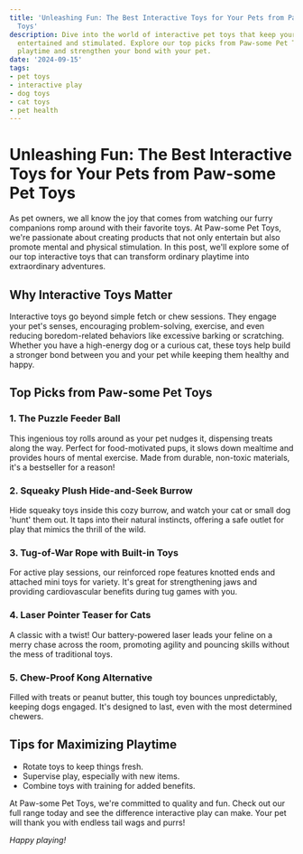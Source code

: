 ```yaml
---
title: 'Unleashing Fun: The Best Interactive Toys for Your Pets from Paw-some Pet
  Toys'
description: Dive into the world of interactive pet toys that keep your furry friends
  entertained and stimulated. Explore our top picks from Paw-some Pet Toys to enhance
  playtime and strengthen your bond with your pet.
date: '2024-09-15'
tags:
- pet toys
- interactive play
- dog toys
- cat toys
- pet health
---
```


# Unleashing Fun: The Best Interactive Toys for Your Pets from Paw-some Pet Toys

As pet owners, we all know the joy that comes from watching our furry companions romp around with their favorite toys. At Paw-some Pet Toys, we're passionate about creating products that not only entertain but also promote mental and physical stimulation. In this post, we'll explore some of our top interactive toys that can transform ordinary playtime into extraordinary adventures.

## Why Interactive Toys Matter

Interactive toys go beyond simple fetch or chew sessions. They engage your pet's senses, encouraging problem-solving, exercise, and even reducing boredom-related behaviors like excessive barking or scratching. Whether you have a high-energy dog or a curious cat, these toys help build a stronger bond between you and your pet while keeping them healthy and happy.

## Top Picks from Paw-some Pet Toys

### 1. The Puzzle Feeder Ball
This ingenious toy rolls around as your pet nudges it, dispensing treats along the way. Perfect for food-motivated pups, it slows down mealtime and provides hours of mental exercise. Made from durable, non-toxic materials, it's a bestseller for a reason!

### 2. Squeaky Plush Hide-and-Seek Burrow
Hide squeaky toys inside this cozy burrow, and watch your cat or small dog 'hunt' them out. It taps into their natural instincts, offering a safe outlet for play that mimics the thrill of the wild.

### 3. Tug-of-War Rope with Built-in Toys
For active play sessions, our reinforced rope features knotted ends and attached mini toys for variety. It's great for strengthening jaws and providing cardiovascular benefits during tug games with you.

### 4. Laser Pointer Teaser for Cats
A classic with a twist! Our battery-powered laser leads your feline on a merry chase across the room, promoting agility and pouncing skills without the mess of traditional toys.

### 5. Chew-Proof Kong Alternative
Filled with treats or peanut butter, this tough toy bounces unpredictably, keeping dogs engaged. It's designed to last, even with the most determined chewers.

## Tips for Maximizing Playtime

- Rotate toys to keep things fresh.
- Supervise play, especially with new items.
- Combine toys with training for added benefits.

At Paw-some Pet Toys, we're committed to quality and fun. Check out our full range today and see the difference interactive play can make. Your pet will thank you with endless tail wags and purrs!

*Happy playing!*
